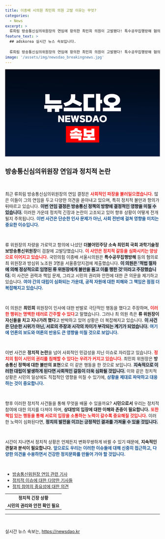 ```yaml
---
title: 이종배 시의원 최민희 의원 고발 이유는 무엇?
categories:
  - News
excerpt: >
  류희림 방송통신심의위원장의 연임에 항의한 최민희 의원이 고발됐다! 특수공무집행방해 혐의로 검찰에 넘겨진 가운데, 양측의 주장이 엇갈리고 있는 긴박한 상황을 전합니다. 클릭해서 자세한 내용을 알아보세요!
feature_text: >
  ## adskorea 실시간 뉴스 속보입니다.

  류희림 방송통신심의위원장의 연임에 항의한 최민희 의원이 고발됐다! 특수공무집행방해 혐의로 검찰에 넘겨진 가운데, 양측의 주장이 엇갈리고 있는 긴박한 상황을 전합니다. 클릭해서 자세한 내용을 알아보세요!
image: '/assets/img/newsdao_breakingnews.jpg'
---
```


<p><img src="/assets/img/newsdao_breakingnews.jpg" alt="adskorea 속보" /></p>

<h2 data-ke-size="size26">방송통신심의위원장 연임과 정치적 논란</h2>

<p data-ke-size="size16">&nbsp;</p>

<p>최근 류희림 방송통신심의위원장의 연임 결정은 <b><span style="color: #ee2323;">사회적인 파장을 불러일으켰습니다.</span></b> 많은 이들이 그의 연임을 두고 다양한 의견을 쏟아내고 있으며, 특히 정치적 불만과 항의가 뒤따르고 있습니다. <b><span style="background-color: #21538527;">이번 연임 결정은 방송통신 정책의 방향에 결정적인 영향을 미칠 수 있습니다.</span></b> 이러한 가운데 정치적 긴장과 논란이 고조되고 있어 향후 상황이 어떻게 전개될지 주목됩니다. <b><span style="color: #1a5490;">이번 사건은 단순한 인사 문제가 아닌, 사회 전반에 걸쳐 영향을 미치는 중요한 이슈입니다.</span></b> </p>

<p data-ke-size="size16">&nbsp;</p>

<p>류 위원장의 차량을 가로막고 항의에 나섰던 <b>더불어민주당 소속 최민희 국회 과학기술정보방송통신위원장</b>이 검찰에 고발당했습니다. <b><span style="color: #ee2323;">이 사안은 정치적 갈등을 심화시키는 양상으로 이어지고 있습니다.</span></b> 국민의힘 이종배 서울시의원은 <b>특수공무집행방해</b> 등의 혐의로 최 위원장과 방심위 노조원 3명을 서울중앙지검에 제출했습니다. <b><span style="background-color: #21538527;">이 의원은 '적법 절차에 의해 정상적으로 임명된 류 위원장에게 불만을 품고 이를 행한 것'이라고 주장했습니다.</span></b> 이 사건은 권력과 책임 문제, 그리고 시민의 권리와 안전에 대한 큰 의문을 제기하고 있습니다. <b><span style="color: #1a5490;">여야 간의 대립이 심화되는 가운데, 공적 자원에 대한 피해와 그 책임은 점점 더 복잡해지고 있습니다.</span></b></p>

<p data-ke-size="size16">&nbsp;</p>

<p>이 의원은 <b>최민희</b> 위원장이 인사에 대한 반발로 극단적인 행동을 했다고 주장하며, <b><span style="color: #ee2323;">이러한 행위는 명백한 테러로 간주할 수 있다</span></b>고 말했습니다. 그러나 최 의원 측은 <b>류 위원장이 자신들을 치고 지나가려 했다</b>고 반박하고 있어 상황은 더 복잡해지고 있습니다. <b><span style="background-color: #21538527;">이 사건은 단순한 시위가 아닌, 서로의 주장과 시각의 차이가 부각되는 계기가 되었습니다.</span></b> <b><span style="color: #1a5490;">여기에 언론의 보도와 여론의 반응도 큰 영향을 미칠 것으로 보입니다.</span></b></p>

<p data-ke-size="size16">&nbsp;</p>

<p>이번 사건은 <b>정치적 논란</b>을 넘어 사회적인 민감성을 지닌 이슈로 자리잡고 있습니다. <b><span style="color: #ee2323;">정치의 힘이 시민의 권리를 침해할 수 있다는 우려가 커지고 있습니다.</span></b> 최민희 위원장은 <b>방송통신 정책에 대한 불만의 표현</b>으로 이 같은 행동을 한 것으로 보입니다. <b><span style="background-color: #21538527;">지속적으로 이러한 대립이 발생하게 된다면 사회적인 갈등이 더욱 심화될 것입니다.</span></b> 이와 같은 정치적 상황은 시민의 일상에도 직접적인 영향을 미칠 수 있기에, <b><span style="color: #1a5490;">상황을 제대로 파악하고 대응하는 것이 중요합니다.</span></b></p>

<p data-ke-size="size16">&nbsp;</p>

<p>향후 이러한 정치적 사건들을 통해 무엇을 배울 수 있을까요? <b>시민으로서</b> 우리는 정치적 참여에 대한 의지를 다져야 하며, <b>상대방의 입장에 대한 이해와 존중이 필요합니다.</b> <b><span style="color: #ee2323;">또한 책임 있는 행동을 통해 서로의 입장을 소통하는 노력이 갈수록 중요해질 것입니다.</span></b> 이러한 노력이 심화된다면, <b><span style="background-color: #21538527;">정치의 발전을 이끄는 긍정적인 결과를 가져올 수 있을 것입니다.</span></b> </p>

<p data-ke-size="size16">&nbsp;</p>

<p>시간이 지나면서 정치적 상황은 언제든지 변화무쌍하게 바뀔 수 있기 때문에, <b>지속적인 관찰과 분석이 필요합니다.</b> <b><span style="color: #1a5490;">앞으로도 우리는 이러한 이슈들에 대해 신중히 접근하고, 다양한 의견을 수용하면서 건강한 정치문화를 만들어 가야 할 것입니다.</span></b></p>

<p data-ke-size="size16">&nbsp;</p>

<!-- 여기서부터는 링크 및 다양한 정보 공간입니다. -->

<ul>
    <li><a href="https://www.example.com/articles/2023-10-28">방송통신위원장 연임 관련 기사</a></li>
    <li><a href="https://www.example.com/news/political-issues-2023">정치적 이슈에 대한 다양한 기사들</a></li>
    <li><a href="https://www.example.com/opinion/political-participation">정치 참여의 중요성에 대한 의견</a></li>
</ul>

<table style="width:100%;">
    <tr>
        <td style="text-align: center; height: 17px;">
            <b>정치적 긴장 상황</b>
        </td>
    </tr>
    <tr>
        <td style="text-align: center; height: 17px;">
            <b>시민의 권리와 안전 확인 필요</b>
        </td>
    </tr>
</table>

<hr />

<p data-ke-size="size16">&nbsp;</p>
실시간 뉴스 속보는, <a href="https://newsdao.kr" rel="dofollow">https://newsdao.kr</a>


